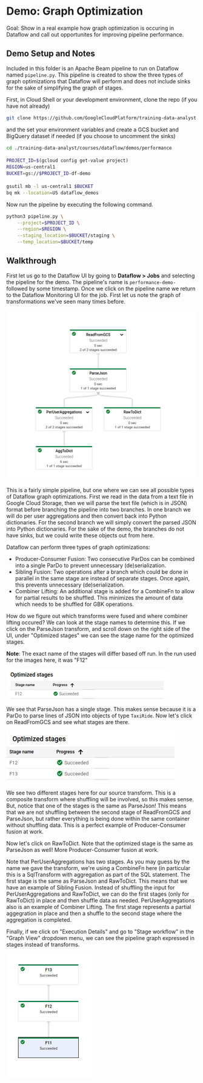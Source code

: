 # Demo: Graph Optimization 

Goal: Show in a real example how graph optimization is occuring in Dataflow and call out opportunites for improving pipeline performance.

## Demo Setup and Notes

Included in this folder is an Apache Beam pipeline to run on Dataflow named `pipeline.py`. This pipeline is created to show the three types of graph optimizations that Dataflow will perform and does not include sinks for the sake of simplifying the graph of stages.

First, in Cloud Shell or your development environment, clone the repo (if you have not already)

```bash
git clone https://github.com/GoogleCloudPlatform/training-data-analyst
```

and the set your environment variables and create a GCS bucket and BigQuery dataset if needed (if you choose to uncomment the sinks)

```bash
cd ./training-data-analyst/courses/dataflow/demos/performance

PROJECT_ID=$(gcloud config get-value project)
REGION=us-central1
BUCKET=gs://$PROJECT_ID-df-demo

gsutil mb -l us-central1 $BUCKET
bq mk --location=US dataflow_demos
```

Now run the pipeline by executing the following command.


```bash
python3 pipeline.py \
    --project=$PROJECT_ID \
    --region=$REGION \
    --staging_location=$BUCKET/staging \
    --temp_location=$BUCKET/temp
```
## Walkthrough

First let us go to the Dataflow UI by going to **Dataflow > Jobs** and selecting the pipeline for the demo. The pipeline's name is `performance-demo-` followed by some timestamp. Once we click on the pipeline name we return to the Dataflow Monitoring UI for the job. First let us note the graph of transformations we've seen many times before.

![Graph of Transformations](./img/TransformGraph.png)

This is a fairly simple pipeline, but one where we can see all possible types of Dataflow graph optimizations. First we read in the data from a text file in Google Cloud Storage, then we will parse the text file (which is in JSON) format before branching the pipeline into two branches. In one branch we will do per user aggregations and then convert back into Python dictionaries. For the second branch we will simply convert the parsed JSON into Python dictionaries. For the sake of the demo, the branches do not have sinks, but we could write these objects out from here.

Dataflow can perform three types of graph optimizations:

* Producer-Consumer Fusion: Two consecutive ParDos can be combined into a single ParDo to prevent unnecessary (de)serialization.
* Sibling Fusion: Two operations after a branch which could be done in parallel in the same stage are instead of separate stages. Once again, this prevents unnecessary (de)serialization.
* Combiner Lifting: An additional stage is added for a CombineFn to allow for partial results to be shuffled. This minimizes the amount of data which needs to be shuffled for GBK operations.

How do we figure out which transforms were fused and where combiner lifting occured? We can look at the stage names to determine this. If we click on the ParseJson transform, and scroll down on the right side of the UI, under "Optimized stages" we can see the stage name for the optimized stages.

**Note**: The exact name of the stages will differ based off run. In the run used for the images here, it was "F12"

![Optimized stages](./img/Stages.png) 

We see that ParseJson has a single stage. This makes sense because it is a ParDo to parse lines of JSON into objects of type `TaxiRide`. Now let's click on ReadFromGCS and see what stages are there.

![Optimized stages 2](./img/Stages2.png) 

We see two different stages here for our source transform. This is a composite transform where shuffling will be involved, so this makes sense. But, notice that one of the stages is the same as ParseJson! This means that we are not shuffling between the second stage of ReadFromGCS and ParseJson, but rather everything is being done within the same container without shuffling data. This is a perfect example of Producer-Consumer fusion at work.

Now let's click on RawToDict. Note that the optimized stage is the same as ParseJson as well! More Producer-Consumer fusion at work.

Note that PerUserAggregations has two stages. As you may guess by the name we gave the transform, we're using a CombineFn here (in particular this is a SqlTransform with aggregation as part of the SQL statement. The first stage is the same as ParseJson and RawToDict. This means that we have an example of Sibling Fusion. Instead of shuffling the input for PerUserAggregations and RawToDict, we can do the first stages (only for RawToDict) in place and then shuffle data as needed. PerUserAggregations also is an example of Combiner Lifting. The first stage represents a partial aggegration in place and then a shuffle to the second stage where the aggregation is completed.

Finally, if we click on "Execution Details" and go to "Stage workflow" in the "Graph View" dropdown menu, we can see the pipeline graph expressed in stages instead of transforms.

![Graph of stages](./img/StageGraph.png) 






